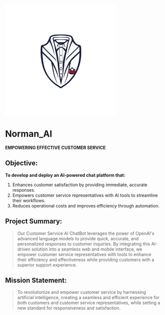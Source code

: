 
<img width="360" alt="logo" src="./client/src/assets/Norman_logo.png">

# Norman_AI
**EMPOWERING EFFECTIVE CUSTOMER SERVICE** 

## Objective: 

**To develop and deploy an AI-powered chat platform that:**
1. Enhances customer satisfaction by providing immediate, accurate responses.
2. Empowers customer service representatives with AI tools to streamline their workflows.
3. Reduces operational costs and improves efficiency through automation.

## Project Summary: 

>Our Customer Service AI ChatBot leverages the power of OpenAI's advanced language models to provide quick, accurate, and personalized responses to customer inquiries. By integrating this AI-driven solution into a seamless web and mobile interface, we empower customer service representatives with tools to enhance their efficiency and effectiveness while providing customers with a superior support experience.

## Mission Statement: 

>To revolutionize and empower customer service by harnessing artificial intelligence, creating a seamless and efficient experience for both customers and customer service representatives, while setting a new standard for responsiveness and satisfaction.


